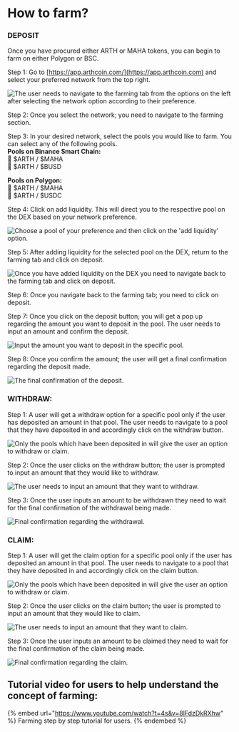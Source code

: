 # How to farm?

### DEPOSIT

Once you have procured either ARTH or MAHA tokens, you can begin to farm on either Polygon or BSC.

Step 1: Go to [https://app.arthcoin.com/](https://app.arthcoin.com) and select your preferred network from the top right.

![The user needs to navigate to the farming tab from the options on the left after selecting the network option according to their preference.](<../.gitbook/assets/1 (1).jpg>)



Step 2: Once you select the network; you need to navigate to the farming section.&#x20;

Step 3: In your desired network, select the pools you would like to farm. You can select any of the following pools.\
&#x20;**Pools on Binance Smart Chain:**\
🔹 $ARTH / $MAHA\
🔹 $ARTH / $BUSD

**Pools on Polygon:**\
🔹 $ARTH / $MAHA\
🔹 $ARTH / $USDC

Step 4: Click on add liquidity. This will direct you to the respective pool on the DEX based on your network preference.

![Choose a pool of your preference and then click on the 'add liquidity' option.](../.gitbook/assets/2.jpg)



Step 5: After adding liquidity for the selected pool on the DEX, return to the farming tab and click on deposit.&#x20;

![Once you have added liquidity on the DEX you need to navigate back to the farming tab and click on deposit.](../.gitbook/assets/3.jpg)



Step 6: Once you navigate back to the farming tab; you need to click on deposit.

Step 7: Once you click on the deposit button; you will get a pop up regarding the amount you want to deposit in the pool. The user needs to input an amount and confirm the deposit.&#x20;

![Input the amount you want to deposit in the specific pool.](../.gitbook/assets/4.jpg)



Step 8: Once you confirm the amount; the user will get a final confirmation regarding the deposit made.

![The final confirmation of the deposit.](../.gitbook/assets/5.jpg)



### WITHDRAW:

Step 1: A user will get a withdraw option for a specific pool only if the user has deposited an amount in that pool. The user needs to navigate to a pool that they have deposited in and accordingly click on the withdraw button.&#x20;

![Only the pools which have been deposited in will give the user an option to withdraw or claim.](<../.gitbook/assets/6 (1).jpg>)



Step 2: Once the user clicks on the withdraw button; the user is prompted to input an amount that they would like to withdraw.

![The user needs to input an amount that they want to withdraw. ](../.gitbook/assets/7.jpg)



Step 3: Once the user inputs an amount to be withdrawn they need to wait for the final confirmation of the withdrawal being made.&#x20;

![Final confirmation regarding the withdrawal. ](../.gitbook/assets/8.jpg)



### CLAIM:

Step 1: A user will get the claim option for a specific pool only if the user has deposited an amount in that pool. The user needs to navigate to a pool that they have deposited in and accordingly click on the claim button.&#x20;

![Only the pools which have been deposited in will give the user an option to withdraw or claim.](../.gitbook/assets/9.jpg)



Step 2: Once the user clicks on the claim button; the user is prompted to input an amount that they would like to claim.

![The user needs to input an amount that they want to claim.](../.gitbook/assets/10.jpg)



Step 3: Once the user inputs an amount to be claimed they need to wait for the final confirmation of the claim being made.&#x20;

![Final confirmation regarding the claim.](../.gitbook/assets/11.jpg)



## Tutorial video for users to help understand the concept of farming:

{% embed url="https://www.youtube.com/watch?t=4s&v=8lFdzDkRXhw" %}
Farming step by step tutorial for users.&#x20;
{% endembed %}
